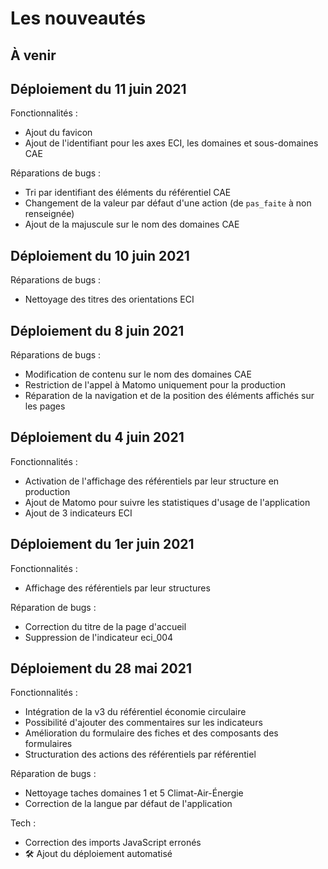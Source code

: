 # Les nouveautés

## À venir

## Déploiement du 11 juin 2021

Fonctionnalités :
- Ajout du favicon
- Ajout de l'identifiant pour les axes ECI, les domaines et sous-domaines CAE

Réparations de bugs :
- Tri par identifiant des éléments du référentiel CAE
- Changement de la valeur par défaut d'une action (de `pas_faite` à non
  renseignée)
- Ajout de la majuscule sur le nom des domaines CAE

## Déploiement du 10 juin 2021

Réparations de bugs :
- Nettoyage des titres des orientations ECI

## Déploiement du 8 juin 2021

Réparations de bugs :
- Modification de contenu sur le nom des domaines CAE
- Restriction de l'appel à Matomo uniquement pour la production
- Réparation de la navigation et de la position des éléments affichés sur les
  pages

## Déploiement du 4 juin 2021

Fonctionnalités :
- Activation de l'affichage des référentiels par leur structure en production
- Ajout de Matomo pour suivre les statistiques d'usage de l'application
- Ajout de 3 indicateurs ECI

## Déploiement du 1er juin 2021

Fonctionnalités :
- Affichage des référentiels par leur structures

Réparation de bugs :
- Correction du titre de la page d'accueil
- Suppression de l'indicateur eci_004

## Déploiement du 28 mai 2021

Fonctionnalités :
  - Intégration de la v3 du référentiel économie circulaire
  - Possibilité d'ajouter des commentaires sur les indicateurs
  - Amélioration du formulaire des fiches et des composants des formulaires
  - Structuration des actions des référentiels par référentiel

Réparation de bugs :
  - Nettoyage taches domaines 1 et 5 Climat-Air-Énergie
  - Correction de la langue par défaut de l'application

Tech :
  - Correction des imports JavaScript erronés
  - 🛠️ Ajout du déploiement automatisé
